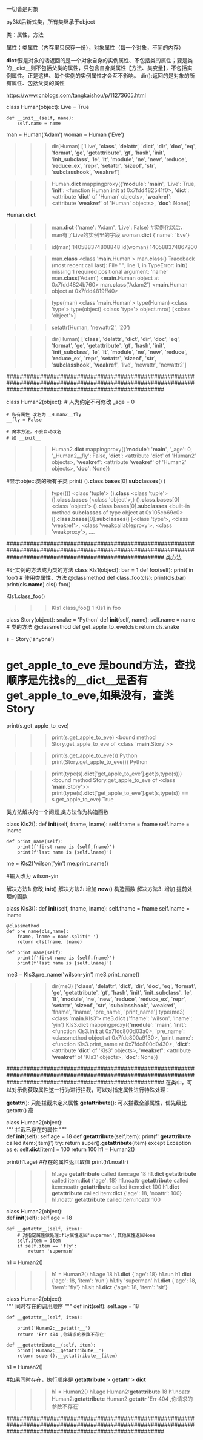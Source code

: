 一切皆是对象

py3以后新式类，所有类继承于object

类：属性，方法

属性：类属性（内存里只保存一份），对象属性（每一个对象，不同的内存）


__dict__:要是对象的话返回的是一个对象自身的实例属性、不包括类的属性；要是类的__dict__则不包括父类的属性，只包含自身类属性【方法、类变量】，不包括实例属性。正是这样、每个实例的实例属性才会互不影响。
dir():返回的是对象的所有属性、包括父类的属性

https://www.cnblogs.com/tangkaishou/p/11273605.html




class Human(object):
    Live = True

    def __init__(self, name):
        self.name = name

man = Human('Adam')
woman = Human ('Eve')


>>> dir(Human)
['Live', '__class__', '__delattr__', '__dict__', '__dir__', '__doc__', '__eq__', '__format__', '__ge__', '__getattribute__', '__gt__', '__hash__', '__init__', '__init_subclass__', '__le__', '__lt__', '__module__', '__ne__', '__new__', '__reduce__', '__reduce_ex__', '__repr__', '__setattr__', '__sizeof__', '__str__', '__subclasshook__', '__weakref__']


>>> Human.__dict__
mappingproxy({'__module__': '__main__', 'Live': True, '__init__': <function Human.__init__ at 0x7fdd482541f0>, '__dict__': <attribute '__dict__' of 'Human' objects>, '__weakref__': <attribute '__weakref__' of 'Human' objects>, '__doc__': None})

Human.__dict__

>>> man.__dict__
{'name': 'Adam', 'Live': False}
#实例化以后， man有了Live的实例里的字段
>>> woman.__dict__
{'name': 'Eve'}
>>> 


>>> id(man)
140588374808848
>>> id(woman)
140588374867200

>>> man.__class__
<class '__main__.Human'>
>>> man.__class__()
Traceback (most recent call last):
  File "<stdin>", line 1, in <module>
TypeError: __init__() missing 1 required positional argument: 'name'
>>> man.__class__('Adam')
<__main__.Human object at 0x7fdd4824b760>
>>> man.__class__('Adam2')
<__main__.Human object at 0x7fdd4819ff40>
  
 
>>> type(man)
<class '__main__.Human'>
>>> type(Human)
<class 'type'>
>>> type(object)
<class 'type'>
>>> object.mro()
[<class 'object'>]




>>> setattr(Human, 'newattr2', '20')

>>> dir(Human)
['__class__', '__delattr__', '__dict__', '__dir__', '__doc__', '__eq__', '__format__', '__ge__', '__getattribute__', '__gt__', '__hash__', '__init__', '__init_subclass__', '__le__', '__lt__', '__module__', '__ne__', '__new__', '__reduce__', '__reduce_ex__', '__repr__', '__setattr__', '__sizeof__', '__str__', '__subclasshook__', '__weakref__', 'live', 'newattr', 'newattr2']


###############################################################################################################################################################

class Human2(object):
    # 人为约定不可修改
    _age = 0

    # 私有属性 改名为 _Human2__fly
    __fly = False

    # 魔术方法，不会自动改名
    # 如 __init__
>>> Human2.__dict__
mappingproxy({'__module__': '__main__', '_age': 0, '_Human2__fly': False, '__dict__': <attribute '__dict__' of 'Human2' objects>, '__weakref__': <attribute '__weakref__' of 'Human2' objects>, '__doc__': None})


#显示object类的所有子类
print( ().__class__.__bases__[0].__subclasses__() )


>>> type(())
<class 'tuple'>
>>> ().__class__
<class 'tuple'>
>>> ().__class__.__bases__
(<class 'object'>,)
>>> ().__class__.__bases__[0]
<class 'object'>
>>> ().__class__.__bases__[0].__subclasses__
<built-in method __subclasses__ of type object at 0x105cb69c0>
>>> ().__class__.__bases__[0].__subclasses__()
[<class 'type'>, <class 'weakref'>, <class 'weakcallableproxy'>, <class 'weakproxy'>, ....
>>> 


###############################################################################################################################################################
类方法

#让实例的方法成为类的方法
class Kls1(object):
    bar = 1
    def foo(self):
        print('in foo')
    # 使用类属性、方法
    @classmethod
    def class_foo(cls):
        print(cls.bar)
        print(cls.__name__)
        cls().foo()

Kls1.class_foo()

>>> Kls1.class_foo()
1
Kls1
in foo



class Story(object):
    snake = 'Python'
    def __init__(self, name):
        self.name = name
    # 类的方法
    @classmethod
    def get_apple_to_eve(cls):
        return cls.snake
    

s = Story('anyone')
# get_apple_to_eve 是bound方法，查找顺序是先找s的__dict__是否有get_apple_to_eve,如果没有，查类Story
print(s.get_apple_to_eve)

>>> print(s.get_apple_to_eve)
<bound method Story.get_apple_to_eve of <class '__main__.Story'>>

>>> print(s.get_apple_to_eve())
Python
>>> print(Story.get_apple_to_eve())
Python

>>> print(type(s).__dict__['get_apple_to_eve'].__get__(s,type(s)))
<bound method Story.get_apple_to_eve of <class '__main__.Story'>>
>>> print(type(s).__dict__['get_apple_to_eve'].__get__(s,type(s)) == s.get_apple_to_eve)
True


类方法解决的一个问题,类方法作为构造函数

class Kls2():
    def __init__(self, fname, lname):
        self.fname = fname
        self.lname = lname
    
    def print_name(self):
        print(f'first name is {self.fname}')
        print(f'last name is {self.lname}')

me = Kls2('wilson','yin')
me.print_name()

#输入改为  wilson-yin

解决方法1: 修改 __init__()
解决方法2: 增加 __new__() 构造函数
解决方法3: 增加 提前处理的函数


class Kls3():
    def __init__(self, fname, lname):
        self.fname = fname
        self.lname = lname
    
    @classmethod
    def pre_name(cls,name):
        fname, lname = name.split('-')
        return cls(fname, lname)
    
    def print_name(self):
        print(f'first name is {self.fname}')
        print(f'last name is {self.lname}')

me3 = Kls3.pre_name('wilson-yin')
me3.print_name()

>>> dir(me3)
['__class__', '__delattr__', '__dict__', '__dir__', '__doc__', '__eq__', '__format__', '__ge__', '__getattribute__', '__gt__', '__hash__', '__init__', '__init_subclass__', '__le__', '__lt__', '__module__', '__ne__', '__new__', '__reduce__', '__reduce_ex__', '__repr__', '__setattr__', '__sizeof__', '__str__', '__subclasshook__', '__weakref__', 'fname', 'lname', 'pre_name', 'print_name']
>>> type(me3)
<class '__main__.Kls3'>
>>> me3.__dict__
{'fname': 'wilson', 'lname': 'yin'}
>>> Kls3.__dict__
mappingproxy({'__module__': '__main__', '__init__': <function Kls3.__init__ at 0x7fdc800d03a0>, 'pre_name': <classmethod object at 0x7fdc800a9130>, 'print_name': <function Kls3.print_name at 0x7fdc800d0430>, '__dict__': <attribute '__dict__' of 'Kls3' objects>, '__weakref__': <attribute '__weakref__' of 'Kls3' objects>, '__doc__': None})

###############################################################################################################################################################
在类中，可以对示例获取属性这一行为进行拦截，可以对指定属性进行特殊处理：

__getattr__(): 只能拦截未定义属性
__getattribute__(): 可以拦截全部属性，优先级比 getattr() 高


class Human2(object):  
    """
    拦截已存在的属性
    """  
    def __init__(self):
        self.age = 18
    def __getattribute__(self,item):
        print(f' __getattribute__ called item:{item}')
        try:
            return super().__getattribute__(item)
        except Exception as e:
            self.__dict__[item] = 100
            return 100
h1 = Human2()

print(h1.age)
#存在的属性返回取值
print(h1.noattr)

>>> h1.age
 __getattribute__ called item:age
18
>>> h1.__dict__
 __getattribute__ called item:__dict__
{'age': 18}
>>> h1.noattr
 __getattribute__ called item:noattr
 __getattribute__ called item:__dict__
100
>>> h1.__dict__
 __getattribute__ called item:__dict__
{'age': 18, 'noattr': 100}
>>> h1.noattr
 __getattribute__ called item:noattr
100
>>> 


class Human2(object):  
    def __init__(self):
        self.age = 18

    def __getattr__(self, item): 
        # 对指定属性做处理:fly属性返回'superman',其他属性返回None
        self.item = item
        if self.item == 'fly':
            return 'superman'


h1 = Human2()

>>> h1 = Human2()
>>> h1.age
18
>>> h1.__dict__
{'age': 18}
>>> h1.run
>>> h1.__dict__
{'age': 18, 'item': 'run'}
>>> h1.fly
'superman'
>>> h1.__dict__
{'age': 18, 'item': 'fly'}
>>> h1.sit
>>> h1.__dict__
{'age': 18, 'item': 'sit'}



class Human2(object):    
    """
    同时存在的调用顺序
    """
    def __init__(self):
        self.age = 18

    def __getattr__(self, item): 

        print('Human2:__getattr__')
        return 'Err 404 ,你请求的参数不存在'

    def __getattribute__(self, item):
        print('Human2:__getattribute__')
        return super().__getattribute__(item)

h1 = Human2()

#如果同时存在，执行顺序是 __getattribute__ > __getattr__ > __dict__

>>> h1 = Human2()
>>> h1.age
Human2:__getattribute__
18
>>> h1.noattr
Human2:__getattribute__
Human2:__getattr__
'Err 404 ,你请求的参数不存在'

###############################################################################################################################################################
